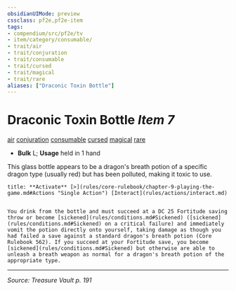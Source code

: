 ```yaml
---
obsidianUIMode: preview
cssclass: pf2e,pf2e-item
tags:
- compendium/src/pf2e/tv
- item/category/consumable/
- trait/air
- trait/conjuration
- trait/consumable
- trait/cursed
- trait/magical
- trait/rare
aliases: ["Draconic Toxin Bottle"]
---
```

# Draconic Toxin Bottle *Item 7*  
[air](air.md "Air Energy & Element Trait")  [conjuration](conjuration.md "Conjuration School Trait")  [consumable](consumable.md "Consumable Item Trait")  [cursed](cursed-gmg.md "Cursed Item Trait")  [magical](magical.md "Magical Item Trait")  [rare](rare.md "Rare Rarity Trait")  

- **Bulk** L; **Usage** held in 1 hand

This glass bottle appears to be a dragon's breath potion of a specific dragon type (usually red) but has been polluted, making it toxic to use.

```ad-embed-ability
title: **Activate** [>](rules/core-rulebook/chapter-9-playing-the-game.md#Actions "Single Action") [Interact](rules/actions/interact.md)


You drink from the bottle and must succeed at a DC 25 Fortitude saving throw or become [sickened](rules/conditions.md#Sickened) ([sickened](rules/conditions.md#Sickened) on a critical failure) and immediately vomit the potion directly onto yourself, taking damage as though you had failed a save against a standard dragon's breath potion (Core Rulebook 562). If you succeed at your Fortitude save, you become [sickened](rules/conditions.md#Sickened) but otherwise are able to unleash a breath weapon as normal for a dragon's breath potion of the appropriate type.
```


---
*Source: Treasure Vault p. 191*